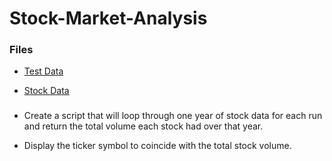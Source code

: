 # Stock-Market-Analysis

### Files

* [Test Data](Resources/alphabetical_testing.xlsx) 

* [Stock Data](Resources/Multiple_year_stock_data.xlsx) 

### 

* Create a script that will loop through one year of stock data for each run and return the total volume each stock had over that year.

* Display the ticker symbol to coincide with the total stock volume.
